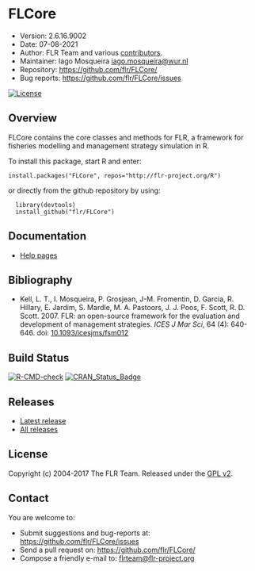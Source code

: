 
# FLCore
- Version: 2.6.16.9002
- Date: 07-08-2021
- Author: FLR Team and various [contributors](CONTRIBUTORS.md).
- Maintainer: Iago Mosqueira <iago.mosqueira@wur.nl>
- Repository: <https://github.com/flr/FLCore/>
- Bug reports: <https://github.com/flr/FLCore/issues>

[![License](https://eddelbuettel.github.io/badges/GPL2+.svg)](https://www.gnu.org/licenses/gpl-2.0.html)

## Overview
FLCore contains the core classes and methods for FLR, a framework for fisheries modelling and management strategy simulation in R.

To install this package, start R and enter:

	install.packages("FLCore", repos="http://flr-project.org/R")

or directly from the github repository by using:

```
  library(devtools)
  install_github("flr/FLCore")
```

## Documentation
- [Help pages](http://flr-project.org/FLCore)

## Bibliography

- Kell, L. T., I. Mosqueira, P. Grosjean, J-M. Fromentin, D. Garcia, R. Hillary, E. Jardim, S. Mardle, M. A. Pastoors, J. J. Poos, F. Scott, R. D. Scott. 2007. FLR: an open-source framework for the evaluation and development of management strategies. *ICES J Mar Sci*, 64 (4): 640-646. doi: [10.1093/icesjms/fsm012](https://doi.org/10.1093/icesjms/fsm012)

## Build Status
[![R-CMD-check](https://github.com/flr/FLCore/workflows/R-CMD-check/badge.svg)](https://github.com/flr/FLCore/actions)
[![CRAN_Status_Badge](http://www.r-pkg.org/badges/version/FLCore)](https://cran.r-project.org/package=FLCore)

## Releases
- [Latest release](https://github.com/flr/R/releases/latest)
- [All releases](https://github.com/flr/R/releases/)

## License
Copyright (c) 2004-2017 The FLR Team. Released under the [GPL v2](http://www.gnu.org/licenses/gpl-2.0.html).

## Contact
You are welcome to:

- Submit suggestions and bug-reports at: <https://github.com/flr/FLCore/issues>
- Send a pull request on: <https://github.com/flr/FLCore/>
- Compose a friendly e-mail to: <flrteam@flr-project.org>
